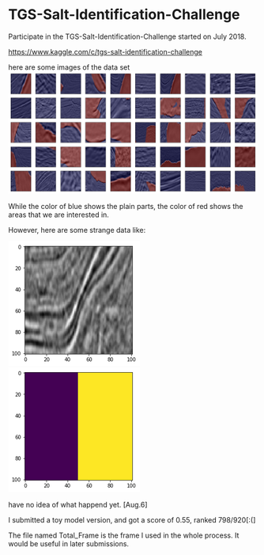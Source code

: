 # TGS-Salt-Identification-Challenge


Participate in the TGS-Salt-Identification-Challenge started on July 2018.

https://www.kaggle.com/c/tgs-salt-identification-challenge


here are some images of the data set
![image](https://github.com/2Groza/images/blob/master/salt%20identification/salt3.png)

While the color of blue shows the plain parts, the color of red shows the areas that we are interested in.

However, here are some strange data like:

![image](https://github.com/2Groza/images/blob/master/salt%20identification/salt1.png)
![image](https://github.com/2Groza/images/blob/master/salt%20identification/salt1.0.png)

have no idea of what happend yet. [Aug.6]

I submitted a toy model version, and got a score of 0.55, ranked 798/920[:(]

The file named Total_Frame is the frame I used in the whole process. It would be useful in later submissions.
